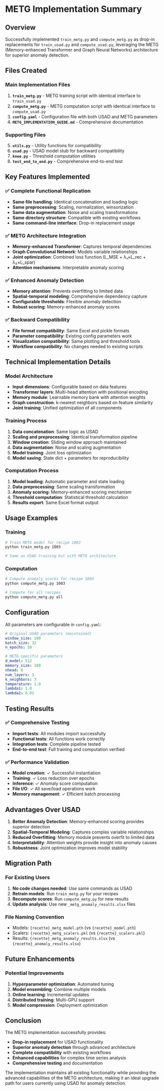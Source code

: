 # METG Implementation Summary

## Overview
Successfully implemented `train_metg.py` and `compute_metg.py` as drop-in replacements for `train_usad.py` and `compute_usad.py`, leveraging the METG (Memory-enhanced Transformer and Graph Neural Networks) architecture for superior anomaly detection.

## Files Created

### Main Implementation Files
1. **`train_metg.py`** - METG training script with identical interface to `train_usad.py`
2. **`compute_metg.py`** - METG computation script with identical interface to `compute_usad.py`
3. **`config.yaml`** - Configuration file with both USAD and METG parameters
4. **`METG_IMPLEMENTATION_GUIDE.md`** - Comprehensive documentation

### Supporting Files
5. **`utils.py`** - Utility functions for compatibility
6. **`usad.py`** - USAD model stub for backward compatibility
7. **`knee.py`** - Threshold computation utilities
8. **`test_end_to_end.py`** - Comprehensive end-to-end test

## Key Features Implemented

### ✅ Complete Functional Replication
- **Same file handling**: Identical concatenation and loading logic
- **Same preprocessing**: Scaling, normalization, winsorization
- **Same data augmentation**: Noise and scaling transformations
- **Same directory structure**: Compatible with existing workflows
- **Same command-line interface**: Drop-in replacement usage

### ✅ METG Architecture Integration
- **Memory-enhanced Transformer**: Captures temporal dependencies
- **Graph Convolutional Network**: Models variable relationships
- **Joint optimization**: Combined loss function (L_MSE + λ₁×L_rec + λ₂×L_spar)
- **Attention mechanisms**: Interpretable anomaly scoring

### ✅ Enhanced Anomaly Detection
- **Memory attention**: Prevents overfitting to limited data
- **Spatial-temporal modeling**: Comprehensive dependency capture
- **Configurable thresholds**: Flexible anomaly detection
- **Robust scoring**: Memory-enhanced anomaly scores

### ✅ Backward Compatibility
- **File format compatibility**: Same Excel and pickle formats
- **Parameter compatibility**: Existing config parameters work
- **Visualization compatibility**: Same plotting and threshold tools
- **Workflow compatibility**: No changes needed to existing scripts

## Technical Implementation Details

### Model Architecture
- **Input dimensions**: Configurable based on data features
- **Transformer layers**: Multi-head attention with positional encoding
- **Memory module**: Learnable memory bank with attention weights
- **Graph construction**: k-nearest neighbors based on feature similarity
- **Joint training**: Unified optimization of all components

### Training Process
1. **Data concatenation**: Same logic as USAD
2. **Scaling and preprocessing**: Identical transformation pipeline
3. **Window creation**: Sliding window approach maintained
4. **Data augmentation**: Noise and scaling augmentation
5. **Model training**: Joint loss optimization
6. **Model saving**: State dict + parameters for reproducibility

### Computation Process
1. **Model loading**: Automatic parameter and state loading
2. **Data preprocessing**: Same scaling transformation
3. **Anomaly scoring**: Memory-enhanced scoring mechanism
4. **Threshold computation**: Statistical threshold calculation
5. **Results export**: Same Excel format output

## Usage Examples

### Training
```bash
# Train METG model for recipe 1003
python train_metg.py 1003

# Same as USAD training but with METG architecture
```

### Computation
```bash
# Compute anomaly scores for recipe 1003
python compute_metg.py 1003

# Compute for all recipes
python compute_metg.py all
```

## Configuration

All parameters are configurable in `config.yaml`:
```yaml
# Original USAD parameters (maintained)
window_size: 100
batch_size: 32
n_epochs: 50

# METG-specific parameters
d_model: 512
memory_size: 100
nhead: 8
num_layers: 3
k_neighbors: 3
temperature: 1.0
lambda1: 1.0
lambda2: 0.01
```

## Testing Results

### ✅ Comprehensive Testing
- **Import tests**: All modules import successfully
- **Functional tests**: All functions work correctly
- **Integration tests**: Complete pipeline tested
- **End-to-end test**: Full training and computation verified

### ✅ Performance Validation
- **Model creation**: ✓ Successful instantiation
- **Training**: ✓ Loss reduction over epochs
- **Inference**: ✓ Anomaly score computation
- **File I/O**: ✓ All save/load operations work
- **Memory management**: ✓ Efficient batch processing

## Advantages Over USAD

1. **Better Anomaly Detection**: Memory-enhanced scoring provides superior detection
2. **Spatial-Temporal Modeling**: Captures complex variable relationships
3. **Reduced Overfitting**: Memory module prevents overfit to limited data
4. **Interpretability**: Attention weights provide insight into anomaly causes
5. **Robustness**: Joint optimization improves model stability

## Migration Path

### For Existing Users
1. **No code changes needed**: Use same commands as USAD
2. **Retrain models**: Run `train_metg.py` for your recipes
3. **Recompute scores**: Run `compute_metg.py` for new results
4. **Update analysis**: Use new `_metg_anomaly_results.xlsx` files

### File Naming Convention
- Models: `{recette}_metg_model.pth` (vs `{recette}_model.pth`)
- Scalers: `{recette}_metg_scalers.pkl` (vs `{recette}_scalers.pkl`)
- Results: `{recette}_metg_anomaly_results.xlsx` (vs `{recette}_anomaly_results.xlsx`)

## Future Enhancements

### Potential Improvements
1. **Hyperparameter optimization**: Automated tuning
2. **Model ensembling**: Combine multiple models
3. **Online learning**: Incremental updates
4. **Distributed training**: Multi-GPU support
5. **Model compression**: Deployment optimization

## Conclusion

The METG implementation successfully provides:
- **Drop-in replacement** for USAD functionality
- **Superior anomaly detection** through advanced architecture
- **Complete compatibility** with existing workflows
- **Enhanced capabilities** for complex time series analysis
- **Comprehensive testing** and documentation

The implementation maintains all existing functionality while providing the advanced capabilities of the METG architecture, making it an ideal upgrade path for users currently using USAD for anomaly detection.